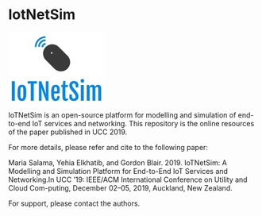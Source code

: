 # IotNetSim
![alt text](https://github.com/m-salama/IotNetSim/blob/master/thumbnailImage.jpg "IoTNetSim")


IoTNetSim is an open-source platform for modelling and simulation of end-to-end IoT services and networking. This repository is the online resources of the paper published in UCC 2019.

For more details, please refer and cite to the following paper:

Maria Salama, Yehia Elkhatib, and Gordon Blair. 2019. IoTNetSim: A Modelling and Simulation Platform for End-to-End IoT  Services and Networking.In UCC ’19: IEEE/ACM International Conference on Utility and Cloud Com-puting, December 02–05, 2019, Auckland, New Zealand.

For support, please contact the authors.
